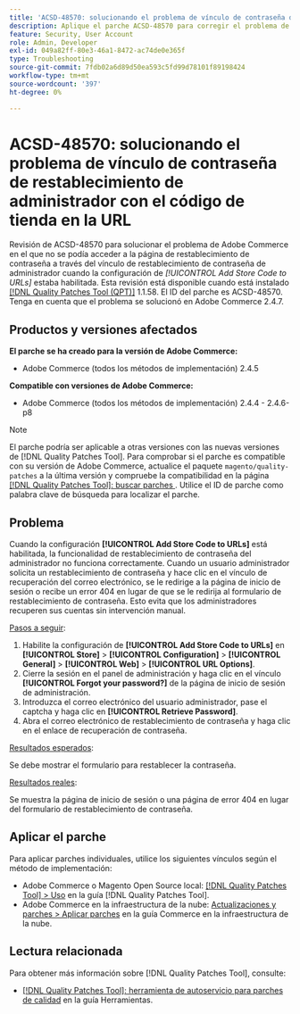 ```yaml
---
title: 'ACSD-48570: solucionando el problema de vínculo de contraseña de restablecimiento de administrador con el código de tienda en la URL'
description: Aplique el parche ACSD-48570 para corregir el problema de Adobe Commerce en el que no se pudo acceder a la página de restablecimiento de contraseña a través del vínculo de restablecimiento de contraseña de administrador cuando se habilitó la configuración de [!UICONTROL Add Store Code to URLs].
feature: Security, User Account
role: Admin, Developer
exl-id: 049a82ff-80e3-46a1-8472-ac74de0e365f
type: Troubleshooting
source-git-commit: 7fdb02a6d89d50ea593c5fd99d78101f89198424
workflow-type: tm+mt
source-wordcount: '397'
ht-degree: 0%

---
```


# ACSD-48570: solucionando el problema de vínculo de contraseña de restablecimiento de administrador con el código de tienda en la URL

Revisión de ACSD-48570 para solucionar el problema de Adobe Commerce en el que no se podía acceder a la página de restablecimiento de contraseña a través del vínculo de restablecimiento de contraseña de administrador cuando la configuración de *[!UICONTROL Add Store Code to URLs]* estaba habilitada. Esta revisión está disponible cuando está instalado [[!DNL Quality Patches Tool (QPT)]](/help/tools/quality-patches-tool/quality-patches-tool-to-self-serve-quality-patches.md) 1.1.58. El ID del parche es ACSD-48570. Tenga en cuenta que el problema se solucionó en Adobe Commerce 2.4.7.

## Productos y versiones afectados

**El parche se ha creado para la versión de Adobe Commerce:**

* Adobe Commerce (todos los métodos de implementación) 2.4.5

**Compatible con versiones de Adobe Commerce:**

* Adobe Commerce (todos los métodos de implementación) 2.4.4 - 2.4.6-p8

>[!NOTE]
>
>El parche podría ser aplicable a otras versiones con las nuevas versiones de [!DNL Quality Patches Tool]. Para comprobar si el parche es compatible con su versión de Adobe Commerce, actualice el paquete `magento/quality-patches` a la última versión y compruebe la compatibilidad en la página [[!DNL Quality Patches Tool]: buscar parches &#x200B;](https://experienceleague.adobe.com/tools/commerce-quality-patches/index.html?lang=es). Utilice el ID de parche como palabra clave de búsqueda para localizar el parche.

## Problema

Cuando la configuración **[!UICONTROL Add Store Code to URLs]** está habilitada, la funcionalidad de restablecimiento de contraseña del administrador no funciona correctamente.
Cuando un usuario administrador solicita un restablecimiento de contraseña y hace clic en el vínculo de recuperación del correo electrónico, se le redirige a la página de inicio de sesión o recibe un error 404 en lugar de que se le redirija al formulario de restablecimiento de contraseña. Esto evita que los administradores recuperen sus cuentas sin intervención manual.

<u>Pasos a seguir</u>:

1. Habilite la configuración de **[!UICONTROL Add Store Code to URLs]** en **[!UICONTROL Store]** > **[!UICONTROL Configuration]** > **[!UICONTROL General]** > **[!UICONTROL Web]** > **[!UICONTROL URL Options]**.
1. Cierre la sesión en el panel de administración y haga clic en el vínculo **[!UICONTROL Forgot your password?]** de la página de inicio de sesión de administración.
1. Introduzca el correo electrónico del usuario administrador, pase el captcha y haga clic en **[!UICONTROL Retrieve Password]**.
1. Abra el correo electrónico de restablecimiento de contraseña y haga clic en el enlace de recuperación de contraseña.

<u>Resultados esperados</u>:

Se debe mostrar el formulario para restablecer la contraseña.

<u>Resultados reales</u>:

Se muestra la página de inicio de sesión o una página de error 404 en lugar del formulario de restablecimiento de contraseña.

## Aplicar el parche

Para aplicar parches individuales, utilice los siguientes vínculos según el método de implementación:

* Adobe Commerce o Magento Open Source local: [[!DNL Quality Patches Tool] > Uso](/help/tools/quality-patches-tool/usage.md) en la guía [!DNL Quality Patches Tool].
* Adobe Commerce en la infraestructura de la nube: [Actualizaciones y parches > Aplicar parches](https://experienceleague.adobe.com/docs/commerce-cloud-service/user-guide/develop/upgrade/apply-patches.html?lang=es) en la guía Commerce en la infraestructura de la nube.

## Lectura relacionada

Para obtener más información sobre [!DNL Quality Patches Tool], consulte:

* [[!DNL Quality Patches Tool]: herramienta de autoservicio para parches de calidad](/help/tools/quality-patches-tool/quality-patches-tool-to-self-serve-quality-patches.md) en la guía Herramientas.
